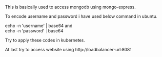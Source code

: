 This is basically used to access mongodb using mongo-express.

To encode username and password i have used below command in ubuntu.

echo -n 'username' | base64   and  
echo -n 'password' | base64

Try to apply these codes in kubernetes.

At last try to access website using http://loadbalancer-url:8081

